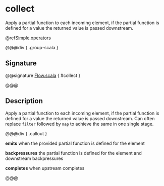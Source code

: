 # collect

Apply a partial function to each incoming element, if the partial function is defined for a value the returned value is passed downstream.

@ref[Simple operators](../index.md#simple-operators)

@@@div { .group-scala }

## Signature

@@signature [Flow.scala]($akka$/akka-stream/src/main/scala/akka/stream/scaladsl/Flow.scala) { #collect }

@@@

## Description

Apply a partial function to each incoming element, if the partial function is defined for a value the returned
value is passed downstream. Can often replace `filter` followed by `map` to achieve the same in one single stage.


@@@div { .callout }

**emits** when the provided partial function is defined for the element

**backpressures** the partial function is defined for the element and downstream backpressures

**completes** when upstream completes

@@@

